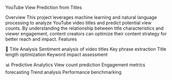 YouTube View Prediction from Titles

Overview
This project leverages machine learning and natural language processing to analyze YouTube video titles and predict potential view counts. By understanding the relationship between title characteristics and viewer engagement, content creators can optimize their content strategy for better reach and impact.
Features

🔮 Title Analysis
Sentiment analysis of video titles
Key phrase extraction
Title length optimization
Keyword impact assessment

📊 Predictive Analytics
View count prediction
Engagement metrics forecasting
Trend analysis
Performance benchmarking
